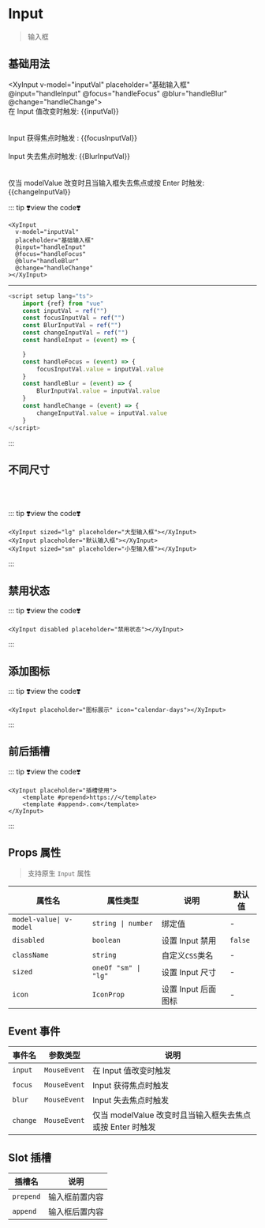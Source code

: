 # Input

> 输入框

## 基础用法

<script setup lang="ts">
    import {ref} from "vue"
    const inputVal = ref("")
    const focusInputVal = ref("")
    const BlurInputVal = ref("")
    const changeInputVal = ref("")
    const handleInput = (event) => {
        
    }
    const handleFocus = (event) => {
        focusInputVal.value = inputVal.value
    }
    const handleBlur = (event) => {
        BlurInputVal.value = inputVal.value
    }
    const handleChange = (event) => {
        changeInputVal.value = inputVal.value
        
    }
</script>

<XyInput
v-model="inputVal"
placeholder="基础输入框"
@input="handleInput"
@focus="handleFocus"
@blur="handleBlur"
@change="handleChange">
</XyInput>
<br />
在 Input 值改变时触发: {{inputVal}}  
<br />  
Input 获得焦点时触发 : {{focusInputVal}}  
<br />
Input 失去焦点时触发: {{BlurInputVal}}  
<br />  
仅当 modelValue 改变时且当输入框失去焦点或按 Enter 时触发: {{changeInputVal}}

::: tip ❣️view the code❣️

```vue
<XyInput
  v-model="inputVal"
  placeholder="基础输入框"
  @input="handleInput"
  @focus="handleFocus"
  @blur="handleBlur"
  @change="handleChange"
></XyInput>
```

---

```ts
<script setup lang="ts">
    import {ref} from "vue"
    const inputVal = ref("")
    const focusInputVal = ref("")
    const BlurInputVal = ref("")
    const changeInputVal = ref("")
    const handleInput = (event) => {

    }
    const handleFocus = (event) => {
        focusInputVal.value = inputVal.value
    }
    const handleBlur = (event) => {
        BlurInputVal.value = inputVal.value
    }
    const handleChange = (event) => {
        changeInputVal.value = inputVal.value
    }
</script>
```

:::

## 不同尺寸

<XyInput sized="lg" placeholder="大型输入框"></XyInput>
<br />
<XyInput placeholder="默认输入框"></XyInput>
<br />
<XyInput sized="sm" placeholder="小型输入框"></XyInput>

::: tip ❣️view the code❣️

```vue
<XyInput sized="lg" placeholder="大型输入框"></XyInput>
<XyInput placeholder="默认输入框"></XyInput>
<XyInput sized="sm" placeholder="小型输入框"></XyInput>
```

:::

## 禁用状态

<XyInput disabled placeholder="禁用状态"></XyInput>

::: tip ❣️view the code❣️

```vue
<XyInput disabled placeholder="禁用状态"></XyInput>
```

:::

## 添加图标

<XyInput placeholder="图标展示" icon="calendar-days"></XyInput>

::: tip ❣️view the code❣️

```vue
<XyInput placeholder="图标展示" icon="calendar-days"></XyInput>
```

:::

## 前后插槽

<XyInput placeholder="插槽使用">
    <template #prepend>https://</template>
    <template #append>.com</template>
</XyInput>

::: tip ❣️view the code❣️

```vue
<XyInput placeholder="插槽使用">
    <template #prepend>https://</template>
    <template #append>.com</template>
</XyInput>
```

:::

## Props 属性

> 支持原生 `Input` 属性

| 属性名                  | 属性类型             | 说明                | 默认值  |
| ----------------------- | -------------------- | ------------------- | ------- |
| `model-value\| v-model` | `string \| number`   | 绑定值              | -       |
| `disabled`              | `boolean`            | 设置 Input 禁用     | `false` |
| `className`             | `string`             | 自定义`CSS`类名     | -       |
| `sized`                 | `oneOf "sm" \| "lg"` | 设置 Input 尺寸     | -       |
| `icon`                  | `IconProp`           | 设置 Input 后面图标 | -       |

## Event 事件

| 事件名   | 参数类型     | 说明                                                      |
| -------- | ------------ | --------------------------------------------------------- |
| `input`  | `MouseEvent` | 在 Input 值改变时触发                                     |
| `focus`  | `MouseEvent` | Input 获得焦点时触发                                      |
| `blur`   | `MouseEvent` | Input 失去焦点时触发                                      |
| `change` | `MouseEvent` | 仅当 modelValue 改变时且当输入框失去焦点或按 Enter 时触发 |

## Slot 插槽

| 插槽名    | 说明           |
| --------- | -------------- |
| `prepend` | 输入框前置内容 |
| `append`  | 输入框后置内容 |
